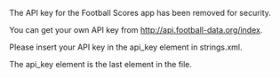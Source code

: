 The API key for the Football Scores app has been removed for security. 

You can get your own API key from http://api.football-data.org/index.

Please insert your API key in the api_key element in strings.xml.

The api_key element is the last element in the file.